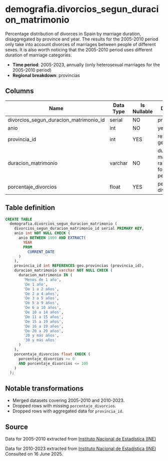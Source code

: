 # demografia.divorcios_segun_duracion_matrimonio

Percentage distribution of divorces in Spain by marriage duration, disaggregated by province and year. The results for the 2005-2010 period only take into account divorces of marriages between people of different sexes. It is also worth noticing that the 2005-2010 period uses different duration of marriage categories.

- **Time period**: 2005-2023, annually (only heterosexual marriages for the 2005-2010 period)
- **Regional breakdown**: provincias

## Columns

| Name | Data Type | Is Nullable | Description |
| --- | --- | --- | --- |
| divorcios_segun_duracion_matrimonio_id | serial | NO | primary key |
| anio | int | NO | year |
| provincia_id | int | YES | references geo.provincias |
| duracion_matrimonio | varchar | NO | duration of marriage, ranges varies for different periods |
| porcentaje_divorcios | float | YES | percentage of divorces |

## Table definition

```sql
CREATE TABLE
  demografia.divorcios_segun_duracion_matrimonio (
    divorcios_segun_duracion_matrimonio_id serial PRIMARY KEY,
    anio int NOT NULL CHECK (
      anio BETWEEN 1900 AND EXTRACT(
        YEAR
        FROM
          CURRENT_DATE
      )
    ),
    provincia_id int REFERENCES geo.provincias (provincia_id),
    duracion_matrimonio varchar NOT NULL CHECK (
      duracion_matrimonio IN (
        'Menos de 1 año',
        'De 1 año',
        'De 1 a 2 años',
        'De 2 a 4 años',
        'De 3 a 5 años',
        'De 5 a 9 años',
        'De 6 a 10 años',
        'De 10 a 14 años',
        'De 11 a 15 años',
        'De 15 a 19 años',
        'De 16 a 19 años',
        'De 20 a 29 años',
        '20 y más años',
        '30 y más años'
      )
    ),
    porcentaje_divorcios float CHECK (
      porcentaje_divorcios >= 0
      AND porcentaje_divorcios <= 100
    )
  );
```

## Notable transformations

- Merged datasets covering 2005-2010 and 2010-2023.
- Dropped rows with missing `porcentaje_divorcios`.
- Dropped rows with aggregated data for `provincia_id`.

## Source

Data for 2005-2010 extracted from <a href="https://www.ine.es/jaxiT3/Tabla.htm?t=25214&L=0" target="_blank">Instituto Nacional de Estadística (INE)</a>

Data for 2010-2023 extracted from <a href="https://www.ine.es/jaxiT3/Tabla.htm?t=25213&L=0" target="_blank">Instituto Nacional de Estadística (INE)</a>
Consulted on 16 June 2025.
